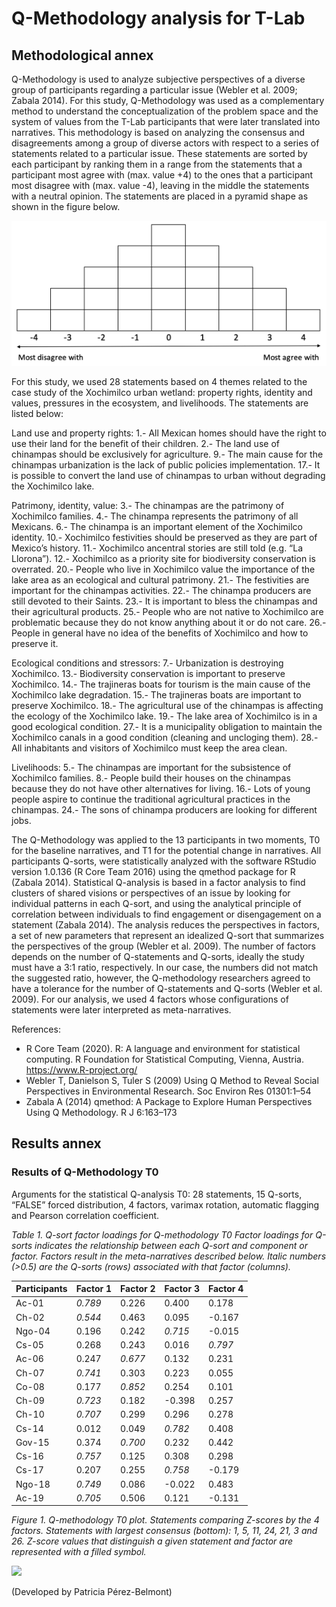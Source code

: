 # Q-Methodology analysis for T-Lab

## Methodological annex

Q-Methodology is used to analyze subjective perspectives of a diverse group of participants regarding a particular issue (Webler et al. 2009; Zabala 2014). For this study, Q-Methodology was used as a complementary method to understand the conceptualization of the problem space and the system of values from the T-Lab participants that were later translated into narratives. This methodology is based on analyzing the consensus and disagreements among a group of diverse actors with respect to a series of statements related to a particular issue. These statements are sorted by each participant by ranking them in a range from the statements that a participant most agree with (max. value +4) to the ones that a participant most disagree with (max. value -4), leaving in the middle the statements with a neutral opinion. The statements are placed in a pyramid shape as shown in the figure below.

<img src="qpyramid.png">

For this study, we used 28 statements based on 4 themes related to the case study of the Xochimilco urban wetland: property rights, identity and values, pressures in the ecosystem, and livelihoods. The statements are listed below:

Land use and property rights:
1.- All Mexican homes should have the right to use their land for the benefit of their children.
2.- The land use of chinampas should be exclusively for agriculture.
9.- The main cause for the chinampas urbanization is the lack of public policies implementation.
17.- It is possible to convert the land use of chinampas to urban without degrading the Xochimilco lake.

Patrimony, identity, value:
3.- The chinampas are the patrimony of Xochimilco families.
4.- The chinampa represents the patrimony of all Mexicans.
6.- The chinampa is an important element of the Xochimilco identity.
10.- Xochimilco festivities should be preserved as they are part of Mexico’s history.
11.- Xochimilco ancentral stories are still told (e.g. “La Llorona”).
12.- Xochimilco as a priority site for biodiversity conservation is overrated.
20.- People who live in Xochimilco value the importance of the lake area as an ecological and cultural patrimony.
21.- The festivities are important for the chinampas activities.
22.- The chinampa producers are still devoted to their Saints.
23.- It is important to bless the chinampas and their agricultural products.
25.- People who are not native to Xochimilco are problematic because they do not know anything about it or do not care.
26.- People in general have no idea of the benefits of Xochimilco and how to preserve it.

Ecological conditions and stressors:
7.- Urbanization is destroying Xochimilco.
13.- Biodiversity conservation is important to preserve Xochimilco.
14.- The trajineras boats for tourism is the main cause of the Xochimilco lake degradation.
15.- The trajineras boats are important to preserve Xochimilco.
18.- The agricultural use of the chinampas is affecting the ecology of the Xochimilco lake.
19.- The lake area of Xochimilco is in a good ecological condition.
27.- It is a municipality obligation to maintain the Xochimilco canals in a good condition (cleaning and uncloging them).
28.- All inhabitants and visitors of Xochimilco must keep the area clean.

Livelihoods:
5.- The chinampas are important for the subsistence of Xochimilco families.
8.- People build their houses on the chinampas because they do not have other alternatives for living.
16.- Lots of young people aspire to continue the traditional agricultural practices in the chinampas.
24.- The sons of chinampa producers are looking for different jobs.

The Q-Methodology was applied to the 13 participants in two moments, T0 for the baseline narratives, and T1 for the potential change in narratives. All participants Q-sorts, were statistically analyzed with the software RStudio version 1.0.136 (R Core Team 2016) using the qmethod package for R (Zabala 2014). Statistical Q-analysis is based in a factor analysis to find clusters of shared visions or perspectives of an issue by looking for individual patterns in each Q-sort, and using the analytical principle of correlation between individuals to find engagement or disengagement on a statement (Zabala 2014). The analysis reduces the perspectives in factors, a set of new parameters that represent an idealized Q-sort that summarizes the perspectives of the group (Webler et al. 2009). The number of factors depends on the number of Q-statements and Q-sorts, ideally the study must have a 3:1 ratio, respectively. In our case, the numbers did not match the suggested ratio, however, the Q-methodology researchers agreed to have a tolerance for the number of Q-statements and Q-sorts (Webler et al. 2009). For our analysis, we used 4 factors whose configurations of statements were later interpreted as meta-narratives.

References:
-	R Core Team (2020). R: A language and environment for statistical computing. R Foundation for Statistical Computing, Vienna, Austria. https://www.R-project.org/ 
-	Webler T, Danielson S, Tuler S (2009) Using Q Method to Reveal Social Perspectives in Environmental Research. Soc Environ Res 01301:1–54
-	Zabala A (2014) qmethod: A Package to Explore Human Perspectives Using Q Methodology. R J 6:163–173

## Results annex

### Results of Q-Methodology T0

Arguments for the statistical Q-analysis T0: 28 statements, 15 Q-sorts, “FALSE” forced distribution, 4 factors, varimax rotation, automatic flagging and Pearson correlation coefficient.

_Table 1. Q-sort factor loadings for Q-methodology T0_
_Factor loadings for Q-sorts indicates the relationship between each Q-sort and component or factor. Factors result in the meta-narratives described below. Italic numbers (>0.5) are the Q-sorts (rows) associated with that factor (columns)._

|Participants	 |Factor 1	 |Factor 2	 |Factor 3	 |Factor 4  |
|---------------|-------|-------|-------|------|
|Ac-01 	|_0.789_	|0.226	|0.400	 |0.178 |
|Ch-02 	|_0.544_	|0.463	|0.095	 |-0.167|
|Ngo-04 |0.196	|0.242	|_0.715_	 |-0.015|
|Cs-05	 |0.268	|0.243	|0.016	 |_0.797_ |
|Ac-06	 |0.247	|_0.677_	|0.132	 |0.231 |
|Ch-07 	|_0.741_	|0.303	|0.223	 |0.055 |
|Co-08 	|0.177	|_0.852_	|0.254	 |0.101 |
|Ch-09 	|_0.723_	|0.182	|-0.398 |0.257 |
|Ch-10 	|_0.707_	|0.299	|0.296	 |0.278 |
|Cs-14	 |0.012	|0.049	|_0.782_	 |0.408 |
|Gov-15 |0.374	|_0.700_	|0.232	 |0.442 |
|Cs-16 	|_0.757_	|0.125	|0.308	 |0.298 |
|Cs-17 	|0.207	|0.255	|_0.758_	 |-0.179|
|Ngo-18 |_0.749_	|0.086	|-0.022	|0.483 |
|Ac-19 	|_0.705_	|0.506	|0.121	 |-0.131|

_Figure 1. Q-methodology T0 plot. Statements comparing Z-scores by the 4 factors._
_Statements with largest consensus (bottom): 1, 5, 11, 24, 21, 3 and 26. Z-score values that distinguish a given statement and factor are represented with a filled symbol._
 
 <img src="Rplot_4factors_15part.png">



(Developed by Patricia Pérez-Belmont)
